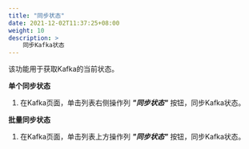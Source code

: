 ```yaml
---
title: "同步状态"
date: 2021-12-02T11:37:25+08:00
weight: 10
description: >
    同步Kafka状态
---
```


该功能用于获取Kafka的当前状态。

**单个同步状态**

1. 在Kafka页面，单击列表右侧操作列 **_"同步状态"_** 按钮，同步Kafka状态。

**批量同步状态**

1. 在Kafka页面，单击列表上方操作列 **_"同步状态"_** 按钮，同步Kafka状态。